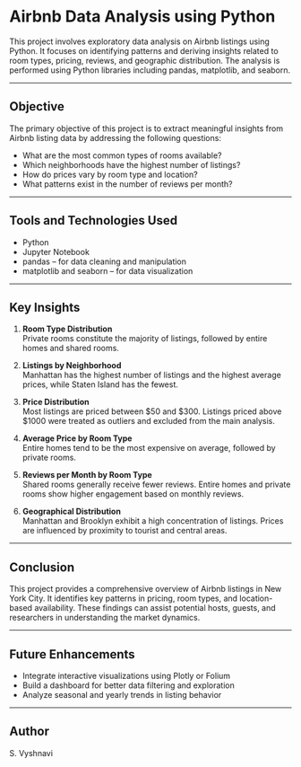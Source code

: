
# Airbnb Data Analysis using Python

This project involves exploratory data analysis on Airbnb listings using Python. It focuses on identifying patterns and deriving insights related to room types, pricing, reviews, and geographic distribution. The analysis is performed using Python libraries including pandas, matplotlib, and seaborn.

---

## Objective

The primary objective of this project is to extract meaningful insights from Airbnb listing data by addressing the following questions:
- What are the most common types of rooms available?
- Which neighborhoods have the highest number of listings?
- How do prices vary by room type and location?
- What patterns exist in the number of reviews per month?

---


## Tools and Technologies Used

- Python
- Jupyter Notebook
- pandas – for data cleaning and manipulation
- matplotlib and seaborn – for data visualization

---

## Key Insights

1. **Room Type Distribution**  
   Private rooms constitute the majority of listings, followed by entire homes and shared rooms.

2. **Listings by Neighborhood**  
   Manhattan has the highest number of listings and the highest average prices, while Staten Island has the fewest.

3. **Price Distribution**  
   Most listings are priced between $50 and $300. Listings priced above $1000 were treated as outliers and excluded from the main analysis.

4. **Average Price by Room Type**  
   Entire homes tend to be the most expensive on average, followed by private rooms.

5. **Reviews per Month by Room Type**  
   Shared rooms generally receive fewer reviews. Entire homes and private rooms show higher engagement based on monthly reviews.

6. **Geographical Distribution**  
   Manhattan and Brooklyn exhibit a high concentration of listings. Prices are influenced by proximity to tourist and central areas.

---

## Conclusion

This project provides a comprehensive overview of Airbnb listings in New York City. It identifies key patterns in pricing, room types, and location-based availability. These findings can assist potential hosts, guests, and researchers in understanding the market dynamics.

---

## Future Enhancements

- Integrate interactive visualizations using Plotly or Folium
- Build a dashboard for better data filtering and exploration
- Analyze seasonal and yearly trends in listing behavior

---

## Author

S. Vyshnavi  




